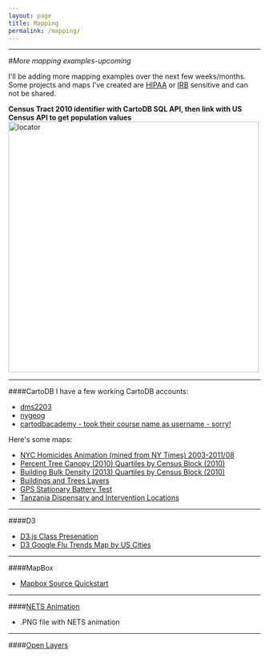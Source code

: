 ```yaml
---
layout: page
title: Mapping
permalink: /mapping/
---
```


<!--This is the base Jekyll theme. You can find out more info about customizing your Jekyll theme, as well as basic Jekyll usage documentation at [jekyllrb.com](http://jekyllrb.com/)

You can find the source code for the Jekyll new theme at: [github.com/jglovier/jekyll-new](https://github.com/jglovier/jekyll-new)

You can find the source code for Jekyll at [github.com/jekyll/jekyll](https://github.com/jekyll/jekyll)-->

---

#*More mapping examples-upcoming*

I'll be adding more mapping examples over the next few weeks/months. Some projects and maps I've created are [HIPAA](http://www.hhs.gov/ocr/privacy/) or [IRB](http://en.wikipedia.org/wiki/Institutional_review_board) sensitive and can not be shared. 

<!--[![locator](https://raw.githubusercontent.com/nygeog/nygeog.github.com/master/img/locator_census_tract_2010_pop.png)](http://nygeog.github.io/maps/censustract2010locator/)-->

**Census Tract 2010 identifier with CartoDB SQL API, then link with US Census API to get population values**
<a href='http://nygeog.github.io/maps/censustract2010locator/'><img src="https://raw.githubusercontent.com/nygeog/nygeog.github.com/master/img/locator_census_tract_2010_pop.png" alt="locator" style="height:500px;"></a>


---

####CartoDB
I have a few working CartoDB accounts:

* [dms2203](https://dms2203.cartodb.com)
* [nygeog](https://nygeog.cartodb.com)
* [cartodbacademy - took their course name as username - sorry!](https://cartodbacademy.cartodb.com)

Here's some maps:

* [NYC Homicides Animation (mined from NY Times) 2003-2011/08](http://cdb.io/1Cm6z3B)
* [Percent Tree Canopy (2010) Quartiles by Census Block (2010)](http://nygeog.github.io/maps/treecanopy.html)
* [Building Bulk Density (2013) Quartiles by Census Block (2010)](http://nygeog.github.io/maps/buildingbulkdensity.html)
* [Buildings and Trees Layers](http://cdb.io/1BK36sT)
* [GPS Stationary Battery Test](https://cartodbacademy.cartodb.com/viz/26250460-05d8-11e4-9e73-0e73339ffa50/embed_map)
* [Tanzania Dispensary and Intervention Locations](http://nygeog.github.io/maps/tanzania.html)

---

####D3
* [D3.js Class Presenation](http://nygeog.github.io/2015/03/06/d3-mapping-with-flu-data.html)
* [D3 Google Flu Trends Map by US Cities](http://stat4701-edav-d3.github.io/viz/cities/cities.html)

---

####MapBox

* [Mapbox Source Quickstart](https://nygeog.github.io/mapbox/2014/11/18/mapbox-tutorial.html)

---

####[NETS Animation](http://nygeog.github.io/maps/nets_animation.html)
* .PNG file with NETS animation



----

####[Open Layers](http://nygeog.github.io/maps/openlayers.html)

